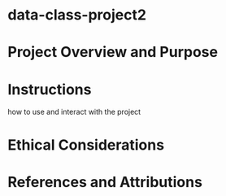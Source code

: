 # data-class-project2

# Project Overview and Purpose

# Instructions 
how to use and interact with the project

# Ethical Considerations

# References and Attributions
